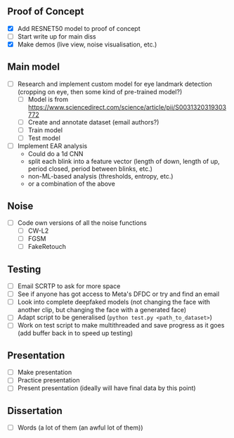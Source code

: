 ## Proof of Concept
- [X] Add RESNET50 model to proof of concept
- [ ] Start write up for main diss
- [X] Make demos (live view, noise visualisation, etc.)

## Main model
- [ ] Research and implement custom model for eye landmark detection (cropping on eye, then some kind of pre-trained model?)
  - [ ] Model is from https://www.sciencedirect.com/science/article/pii/S0031320319303772
  - [ ] Create and annotate dataset (email authors?)
  - [ ] Train model
  - [ ] Test model
- [ ] Implement EAR analysis
  - Could do a 1d CNN
  - split each blink into a feature vector (length of down, length of up, period closed, period between blinks, etc.)
  - non-ML-based analysis (thresholds, entropy, etc.)
  - or a combination of the above

## Noise
- [ ] Code own versions of all the noise functions
  - [ ] CW-L2
  - [ ] FGSM
  - [ ] FakeRetouch

## Testing
- [ ] Email SCRTP to ask for more space
- [ ] See if anyone has got access to Meta's DFDC or try and find an email
- [ ] Look into complete deepfaked models (not changing the face with another clip, but changing the face with a generated face)
- [ ] Adapt script to be generalised (`python test.py <path_to_dataset>`)
- [ ] Work on test script to make multithreaded and save progress as it goes (add buffer back in to speed up testing)

## Presentation
- [ ] Make presentation
- [ ] Practice presentation
- [ ] Present presentation (ideally will have final data by this point)

## Dissertation
- [ ] Words (a lot of them (an awful lot of them)) 